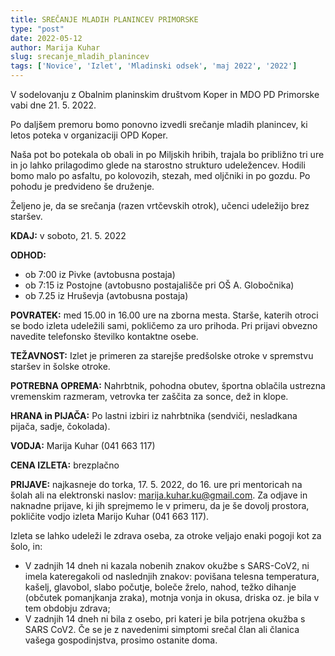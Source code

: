 ```yaml
---
title: SREČANJE MLADIH PLANINCEV PRIMORSKE
type: "post"
date: 2022-05-12
author: Marija Kuhar 
slug: srecanje_mladih_planincev
tags: ['Novice', 'Izlet', 'Mladinski odsek', 'maj 2022', '2022']
---
```


V sodelovanju z Obalnim planinskim društvom Koper in MDO PD Primorske vabi dne 21. 5. 2022.

Po daljšem premoru  bomo ponovno izvedli srečanje mladih planincev, ki letos poteka v organizaciji OPD Koper.

Naša pot bo potekala ob obali in po Miljskih hribih,  trajala bo približno tri ure in jo lahko prilagodimo glede na starostno strukturo udeležencev. Hodili bomo malo po asfaltu, po kolovozih, stezah, med oljčniki in po gozdu. Po pohodu je predvideno še druženje.

Željeno je, da se srečanja (razen vrtčevskih otrok), učenci  udeležijo brez staršev.

**KDAJ:** v soboto, 21. 5. 2022

**ODHOD:** 
- ob 7:00 iz Pivke (avtobusna postaja)
- ob 7:15 iz Postojne (avtobusno postajališče pri OŠ A. Globočnika) 
- ob 7.25 iz Hruševja (avtobusna postaja)

**POVRATEK:** med 15.00 in 16.00 ure na zborna mesta. Starše, katerih otroci se bodo izleta udeležili sami, pokličemo za uro prihoda. Pri prijavi obvezno navedite telefonsko številko kontaktne osebe.

**TEŽAVNOST:** Izlet je primeren za starejše predšolske otroke v spremstvu staršev in šolske otroke.

**POTREBNA OPREMA:** Nahrbtnik, pohodna obutev, športna oblačila ustrezna vremenskim razmeram, vetrovka ter zaščita za sonce, dež in klope. 

**HRANA in PIJAČA:** Po lastni izbiri iz nahrbtnika (sendviči, nesladkana pijača, sadje, čokolada).

**VODJA:** Marija Kuhar (041 663 117)

**CENA IZLETA:** brezplačno

**PRIJAVE:** najkasneje do torka, 17. 5. 2022, do 16. ure pri mentoricah na šolah ali na elektronski naslov: marija.kuhar.ku@gmail.com. Za odjave in naknadne prijave, ki jih sprejmemo le v primeru, da je še dovolj prostora, pokličite vodjo izleta Marijo Kuhar (041 663 117).

Izleta se lahko udeleži le zdrava oseba, za otroke veljajo enaki pogoji kot za šolo, in:
- V zadnjih 14 dneh ni kazala nobenih znakov okužbe s SARS-CoV2, ni imela kateregakoli od naslednjih znakov: povišana telesna temperatura, kašelj, glavobol, slabo počutje, boleče žrelo, nahod, težko dihanje (občutek pomanjkanja zraka), motnja vonja in okusa, driska oz. je bila v tem obdobju zdrava;
- V zadnjih 14 dneh ni bila z osebo, pri kateri je bila potrjena okužba s SARS CoV2. Če se je z navedenimi simptomi srečal član ali članica vašega gospodinjstva, prosimo ostanite doma.
